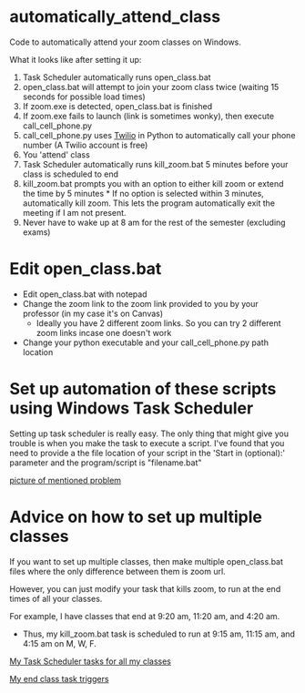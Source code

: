 # automatically_attend_class
Code to automatically attend your zoom classes on Windows.

What it looks like after setting it up:

  1. Task Scheduler automatically runs open_class.bat
  2. open_class.bat will attempt to join your zoom class twice (waiting 15 seconds for possible load times)
  3. If zoom.exe is detected, open_class.bat is finished
  4. If zoom.exe fails to launch (link is sometimes wonky), then execute call_cell_phone.py
  5. call_cell_phone.py uses [Twilio](https://www.twilio.com/console) in Python to automatically call your phone number (A Twilio account is free)
  6. You 'attend' class
  7. Task Scheduler automatically runs kill_zoom.bat 5 minutes before your class is scheduled to end
  8. kill_zoom.bat prompts you with an option to either kill zoom or extend the time by 5 minutes
    * If no option is selected within 3 minutes, automatically kill zoom. This lets the program automatically exit the meeting if I am not present.
  9. Never have to wake up at 8 am for the rest of the semester (excluding exams)

# Edit open_class.bat

  * Edit open_class.bat with notepad
  * Change the zoom link to the zoom link provided to you by your professor (in my case it's on Canvas)
    * Ideally you have 2 different zoom links. So you can try 2 different zoom links incase one doesn't work
  * Change your python executable and your call_cell_phone.py path location

# Set up automation of these scripts using Windows Task Scheduler

Setting up task scheduler is really easy. The only thing that might give you trouble is when you make the task to execute a script. I've found that you need to provide a the file location of your script in the 'Start in (optional):' parameter and the program/script is "filename.bat" 

[picture of mentioned problem](https://i.imgur.com/PfeZHe7.png)

# Advice on how to set up multiple classes

If you want to set up multiple classes, then make multiple open_class.bat files where the only difference between them is zoom url.

However, you can just modify your task that kills zoom, to run at the end times of all your classes.

For example, I have classes that end at 9:20 am, 11:20 am, and 4:20 am.

 * Thus, my kill_zoom.bat task is scheduled to run at 9:15 am, 11:15 am, and 4:15 am on M, W, F.

[My Task Scheduler tasks for all my classes](https://i.imgur.com/EHcJNlE.png)

[My end class task triggers](https://i.imgur.com/MtUyQH5.png)
